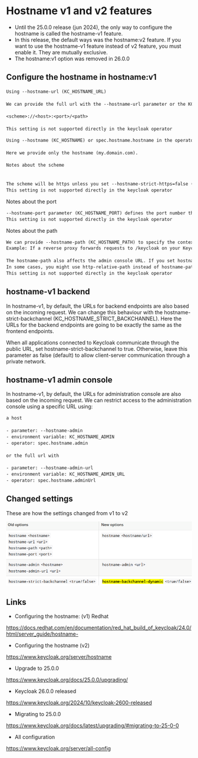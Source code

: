 # Hostname v1 and v2 features

- Until the 25.0.0 release (jun 2024), the only way to configure the hostname is called the hostname-v1 feature.
- In this release, the default ways was the hostname:v2 feature. If you want to use the hostname-v1 feature instead of v2 feature, you must enable it. They are mutually exclusive.
- The hostname:v1 option was removed in 26.0.0

## Configure the hostname in hostname:v1

```txt
Using --hostname-url (KC_HOSTNAME_URL)

We can provide the full url with the --hostname-url parameter or the KC_HOSTNAME_URL environemnt variable using this format:

<scheme>://<host>:<port>/<path>

This setting is not supported directly in the keycloak operator
```

```txt
Using --hostname (KC_HOSTNAME) or spec.hostname.hostname in the operator

Here we provide only the hostname (my.domain.com).

Notes about the scheme


The scheme will be https unless you set --hostname-strict-https=false (KC_HOSTNAME_STRICT_HTTPS). This is an undocumented setting
This setting is not supported directly in the keycloak operator
```

Notes about the port

```txt
--hostname-port parameter (KC_HOSTNAME_PORT) defines the port number that the Keycloak server is listening on for HTTP or HTTPS traffic. 
This setting is not supported directly in the keycloak operator
```

Notes about the path

```txt
We can provide --hostname-path (KC_HOSTNAME_PATH) to specify the context path or path prefix for the Keycloak server. This option affects where Keycloak is accessible and how URLs are generated, particularly when deployed behind a reverse proxy. 
Example: If a reverse proxy forwards requests to /keycloak on your Keycloak server, you might set KC_HOSTNAME_PATH=/keycloak to ensure Keycloak's URLs are also prefixed with /keycloak.

The hostname-path also affects the admin console URL. If you set hostname-path=/keycloak, the admin console will be accessible at your-domain.com/keycloak/admin.
In some cases, you might use http-relative-path instead of hostname-path, which specifies the relative path of the HTTP backend without affecting the full hostname.
This setting is not supported directly in the keycloak operator
```

## hostname-v1 backend

In hostname-v1, by default, the URLs for backend endpoints are also based on the incoming request.
We can change this behaviour with the hostname-strict-backchannel (KC_HOSTNAME_STRICT_BACKCHANNEL). Here the URLs for the backend endpoints are going to be exactly the same as the frontend endpoints.

When all applications connected to Keycloak communicate through the public URL, set hostname-strict-backchannel to true. Otherwise, leave this parameter as false (default) to allow client-server communication through a private network.

## hostname-v1 admin console

In hostname-v1, by default, the URLs for administration console are also based on the incoming request. We can restrict access to the administration console using a specific URL using:

```txt
a host

- parameter: --hostname-admin
- environment variable: KC_HOSTNAME_ADMIN
- operator: spec.hostname.admin

or the full url with

- parameter: --hostname-admin-url
- environment variable: KC_HOSTNAME_ADMIN_URL
- operator: spec.hostname.adminUrl
```

## Changed settings

These are how the settings changed from v1 to v2

![changed](endpoints.png)

## Links

- Configuring the hostname: (v1) Redhat

<https://docs.redhat.com/en/documentation/red_hat_build_of_keycloak/24.0/html/server_guide/hostname->

- Configuring the hostname (v2)  

<https://www.keycloak.org/server/hostname>

- Upgrade to 25.0.0  

<https://www.keycloak.org/docs/25.0.0/upgrading/>

- Keycloak 26.0.0 released

<https://www.keycloak.org/2024/10/keycloak-2600-released>

- Migrating to 25.0.0

<https://www.keycloak.org/docs/latest/upgrading/#migrating-to-25-0-0>

- All configuration

<https://www.keycloak.org/server/all-config>
